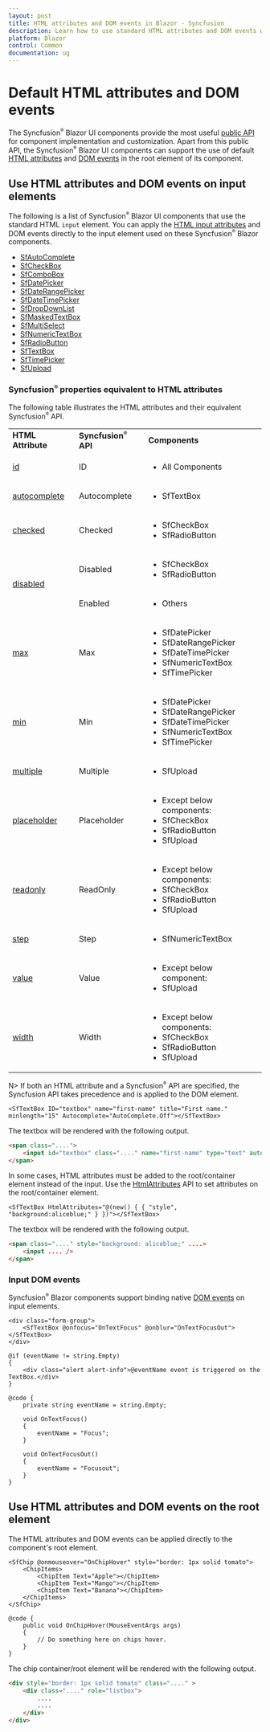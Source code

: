 ```yaml
---
layout: post
title: HTML attributes and DOM events in Blazor - Syncfusion
description: Learn how to use standard HTML attributes and DOM events with Syncfusion Blazor components on input and root elements, and see equivalent component APIs.
platform: Blazor
control: Common
documentation: ug
---
```


# Default HTML attributes and DOM events

The Syncfusion<sup style="font-size:70%">&reg;</sup> Blazor UI components provide the most useful [public API](https://help.syncfusion.com/cr/blazor/Syncfusion.Blazor.html) for component implementation and customization. Apart from this public API, the Syncfusion<sup style="font-size:70%">&reg;</sup> Blazor UI components can support the use of default [HTML attributes](https://developer.mozilla.org/en-US/docs/Web/HTML/Attributes) and [DOM events](https://learn.microsoft.com/en-us/aspnet/core/blazor/components/event-handling?view=aspnetcore-8.0) in the root element of its component.

## Use HTML attributes and DOM events on input elements

The following is a list of Syncfusion<sup style="font-size:70%">&reg;</sup> Blazor UI components that use the standard HTML `input` element. You can apply the [HTML input attributes](https://developer.mozilla.org/en-US/docs/Web/HTML/Element/input) and DOM events directly to the input element used on these Syncfusion<sup style="font-size:70%">&reg;</sup> Blazor components.

* [SfAutoComplete](https://blazor.syncfusion.com/documentation/autocomplete/getting-started)
* [SfCheckBox](https://blazor.syncfusion.com/documentation/check-box/getting-started)
* [SfComboBox](https://blazor.syncfusion.com/documentation/combobox/getting-started)
* [SfDatePicker](https://blazor.syncfusion.com/documentation/datepicker/getting-started)
* [SfDateRangePicker](https://blazor.syncfusion.com/documentation/daterangepicker/getting-started)
* [SfDateTimePicker](https://blazor.syncfusion.com/documentation/datetime-picker/getting-started)
* [SfDropDownList](https://blazor.syncfusion.com/documentation/dropdown-list/getting-started)
* [SfMaskedTextBox](https://blazor.syncfusion.com/documentation/input-mask/getting-started)
* [SfMultiSelect](https://blazor.syncfusion.com/documentation/multiselect-dropdown/getting-started)
* [SfNumericTextBox](https://blazor.syncfusion.com/documentation/numeric-textbox/getting-started)
* [SfRadioButton](https://blazor.syncfusion.com/documentation/radio-button/getting-started)
* [SfTextBox](https://blazor.syncfusion.com/documentation/textbox/getting-started)
* [SfTimePicker](https://blazor.syncfusion.com/documentation/timepicker/getting-started)
* [SfUpload](https://blazor.syncfusion.com/documentation/file-upload/getting-started)

### Syncfusion<sup style="font-size:70%">&reg;</sup> properties equivalent to HTML attributes

The following table illustrates the HTML attributes and their equivalent Syncfusion<sup style="font-size:70%">&reg;</sup> API.

<!-- markdownlint-disable MD033 -->
<table>
<tr>
<td><b>HTML Attribute</b></td>
<td><b>Syncfusion<sup style="font-size:70%">&reg;</sup> API</b></td>
<td><b>Components</b></td>
</tr>
<tr>
<td><a href="https://developer.mozilla.org/en-US/docs/Web/HTML/Element/input#attr-id">id</a></td>
<td>ID</td>
<td>
<ul>
<li>All Components</li>
</ul>
</td>
</tr>
<tr>
<td><a href="https://developer.mozilla.org/en-US/docs/Web/HTML/Element/input#htmlattrdefautocomplete">autocomplete</a></td>
<td>Autocomplete</td>
<td>
<ul>
<li>SfTextBox</li>
</ul>
</td>
</tr>
<tr>
<td><a href="https://developer.mozilla.org/en-US/docs/Web/HTML/Element/input#htmlattrdefchecked">checked</a></td>
<td>Checked</td>
<td>
<ul>
<li>SfCheckBox</li>
<li>SfRadioButton</li>
</ul>
</td>
</tr>
<tr>
<td rowspan="2"><a href="https://developer.mozilla.org/en-US/docs/Web/HTML/Element/input#htmlattrdefdisabled">disabled</a></td>
<td>Disabled</td>
<td>
<ul>
<li>SfCheckBox</li>
<li>SfRadioButton</li>
</ul>
</td>
</tr>
<tr>
<td>Enabled</td>
<td>
<ul>
<li>Others</li>
</ul>
</td>
</tr>
<tr>
<td><a href="https://developer.mozilla.org/en-US/docs/Web/HTML/Element/input#htmlattrdefmax">max</a></td>
<td>Max</td>
<td>
<ul>
<li>SfDatePicker</li>
<li>SfDateRangePicker</li>
<li>SfDateTimePicker</li>
<li>SfNumericTextBox</li>
<li>SfTimePicker</li>
</ul>
</td>
</tr>
<tr>
<td><a href="https://developer.mozilla.org/en-US/docs/Web/HTML/Reference/Elements/input#htmlattrdefminlength">min</a></td>
<td>Min</td>
<td>
<ul>
<li>SfDatePicker</li>
<li>SfDateRangePicker</li>
<li>SfDateTimePicker</li>
<li>SfNumericTextBox</li>
<li>SfTimePicker</li>
</ul>
</td>
</tr>
<tr>
<td><a href="https://developer.mozilla.org/en-US/docs/Web/HTML/Element/input#htmlattrdefmultiple">multiple</a></td>
<td>Multiple</td>
<td>
<ul>
<li>SfUpload</li>
</ul>
</td>
</tr>
<tr>
<td><a href="https://developer.mozilla.org/en-US/docs/Web/HTML/Element/input#htmlattrdefplaceholder">placeholder</a></td>
<td>Placeholder</td>
<td>
<ul>
<li>Except below components:</li>
<li>SfCheckBox</li>
<li>SfRadioButton</li>
<li>SfUpload</li>
</ul>
</td>
</tr>
<tr>
<td><a href="https://developer.mozilla.org/en-US/docs/Web/HTML/Attributes/readonly">readonly</a></td>
<td>ReadOnly</td>
<td>
<ul>
<li>Except below components:</li>
<li>SfCheckBox</li>
<li>SfRadioButton</li>
<li>SfUpload</li>
</ul>
</td>
</tr>
<tr>
<td><a href="https://developer.mozilla.org/en-US/docs/Web/HTML/Element/input#htmlattrdefstep">step</a></td>
<td>Step</td>
<td>
<ul>
<li>SfNumericTextBox</li>
</ul>
</td>
</tr>
<tr>
<td><a href="https://developer.mozilla.org/en-US/docs/Web/HTML/Element/input#htmlattrdefvalue">value</a></td>
<td>Value</td>
<td>
<ul>
<li>Except below component:</li>
<li>SfUpload</li>
</ul>
</td>
</tr>
<tr>
<td><a href="https://developer.mozilla.org/en-US/docs/Web/HTML/Element/input#htmlattrdefwidth">width</a></td>
<td>Width</td>
<td>
<ul>
<li>Except below components:</li>
<li>SfCheckBox</li>
<li>SfRadioButton</li>
<li>SfUpload</li>
</ul>
</td>
</tr>
</table>
<!-- markdownlint-enable MD033 -->

N> If both an HTML attribute and a Syncfusion<sup style="font-size:70%">&reg;</sup> API are specified, the Syncfusion API takes precedence and is applied to the DOM element.

```cshtml
<SfTextBox ID="textbox" name="first-name" title="First name." minlength="15" Autocomplete="AutoComplete.Off"></SfTextBox>
```

The textbox will be rendered with the following output.

```html
<span class="....">
    <input id="textbox" class="...." name="first-name" type="text" autocomplete="off" title="First name." minlength="15" .... />
</span>
```

In some cases, HTML attributes must be added to the root/container element instead of the input. Use the [HtmlAttributes](https://help.syncfusion.com/cr/blazor/Syncfusion.Blazor.Inputs.SfTextBox.html#Syncfusion_Blazor_Inputs_SfTextBox_HtmlAttributes) API to set attributes on the root/container element.

```cshtml
<SfTextBox HtmlAttributes="@(new() { { "style", "background:aliceblue;" } })"></SfTextBox>
```

The textbox will be rendered with the following output.

```html
<span class="...." style="background: aliceblue;" ....>
    <input .... />
</span>
```

### Input DOM events

Syncfusion<sup style="font-size:70%">&reg;</sup> Blazor components support binding native [DOM events](https://learn.microsoft.com/en-us/aspnet/core/blazor/components/event-handling) on input elements.

```cshtml
<div class="form-group">
    <SfTextBox @onfocus="OnTextFocus" @onblur="OnTextFocusOut"></SfTextBox>
</div>

@if (eventName != string.Empty)
{
    <div class="alert alert-info">@eventName event is triggered on the TextBox.</div>
}

@code {
    private string eventName = string.Empty;

    void OnTextFocus()
    {
        eventName = "Focus";
    }

    void OnTextFocusOut()
    {
        eventName = "Focusout";
    }
}
```

## Use HTML attributes and DOM events on the root element

The HTML attributes and DOM events can be applied directly to the component's root element.

```cshtml
<SfChip @onmouseover="OnChipHover" style="border: 1px solid tomato">
    <ChipItems>
        <ChipItem Text="Apple"></ChipItem>
        <ChipItem Text="Mango"></ChipItem>
        <ChipItem Text="Banana"></ChipItem>
    </ChipItems>
</SfChip>

@code {
    public void OnChipHover(MouseEventArgs args)
    {
        // Do something here on chips hover.
    }
}
```

The chip container/root element will be rendered with the following output.

```html
<div style="border: 1px solid tomato" class="...." >
    <div class="...." role="listbox">
        ....
        ....
    </div>
</div>
```
